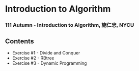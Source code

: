 # Introduction to Algorithm
### 111 Autumn - Introduction to Algorithm, 施仁忠, NYCU
## Contents
- Exercise #1 - Divide and Conquer
- Exercise #2 - RBtree
- Exercise #3 - Dynamic Programming
